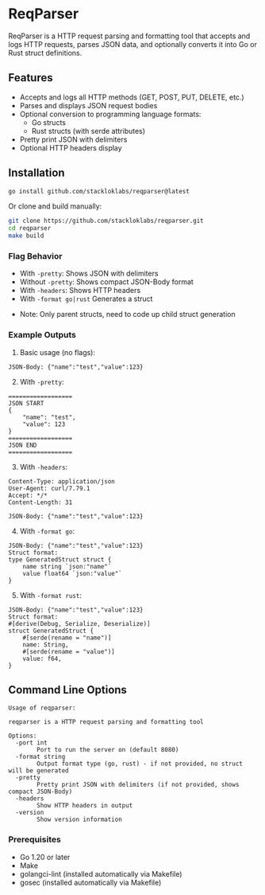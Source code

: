 # ReqParser

ReqParser is a HTTP request parsing and formatting tool that accepts and logs HTTP requests, parses JSON data, and optionally converts it into Go or Rust struct definitions.

## Features

- Accepts and logs all HTTP methods (GET, POST, PUT, DELETE, etc.)
- Parses and displays JSON request bodies
- Optional conversion to programming language formats:
  - Go structs
  - Rust structs (with serde attributes)
- Pretty print JSON with delimiters
- Optional HTTP headers display

## Installation

```bash
go install github.com/stackloklabs/reqparser@latest
```

Or clone and build manually:

```bash
git clone https://github.com/stackloklabs/reqparser.git
cd reqparser
make build
```

### Flag Behavior

- With `-pretty`: Shows JSON with delimiters
- Without `-pretty`: Shows compact JSON-Body format
- With `-headers`: Shows HTTP headers
- With `-format go|rust` Generates a struct

* Note: Only parent structs, need to code up child struct generation 

### Example Outputs

1. Basic usage (no flags):
```
JSON-Body: {"name":"test","value":123}
```

2. With `-pretty`:
```
==================
JSON START
{
    "name": "test",
    "value": 123
}
==================
JSON END
==================
```

3. With `-headers`:
```
Content-Type: application/json
User-Agent: curl/7.79.1
Accept: */*
Content-Length: 31

JSON-Body: {"name":"test","value":123}
```

4. With `-format go`:
```
JSON-Body: {"name":"test","value":123}
Struct format:
type GeneratedStruct struct {
    name string `json:"name"`
    value float64 `json:"value"`
}
```

5. With `-format rust`:
```
JSON-Body: {"name":"test","value":123}
Struct format:
#[derive(Debug, Serialize, Deserialize)]
struct GeneratedStruct {
    #[serde(rename = "name")]
    name: String,
    #[serde(rename = "value")]
    value: f64,
}
```

## Command Line Options

```
Usage of reqparser:

reqparser is a HTTP request parsing and formatting tool

Options:
  -port int
        Port to run the server on (default 8080)
  -format string
        Output format type (go, rust) - if not provided, no struct will be generated
  -pretty
        Pretty print JSON with delimiters (if not provided, shows compact JSON-Body)
  -headers
        Show HTTP headers in output
  -version
        Show version information
```

### Prerequisites

- Go 1.20 or later
- Make
- golangci-lint (installed automatically via Makefile)
- gosec (installed automatically via Makefile)
